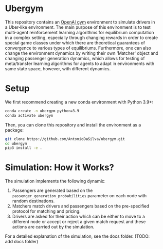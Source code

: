 # Ubergym

This repository contains an [OpenAI gym](https://gym.openai.com/) environment to simulate drivers in a Uber-like environment. The main purpose of this environment is to test multi-agent reinforcement learning algorithms for equilibrium computation in a complex setting, especially through changing rewards in order to create special game classes under which there are theoretical guarantees of convergence to various types of equilibriums. Furthermore, one can also change the environment dynamics by writing their own 'Matcher' object and changing passenger generation dynamics, which allows for testing of meta/transfer learning algorithms for agents to adapt in environments with same state space, however, with different dynamics.

# Setup

We first recommend creating a new conda environment with Python 3.9+:

```bash
conda create -n ubergym python=3.9
conda activate ubergym
```

Then, you can clone this repository and install the environment as a package:

```bash
git clone https://github.com/AntonioDaSilva/ubergym.git
cd ubergym
pip3 install -e .
```

# Simulation: How it Works?

The simulation implements the following dynamic:

1. Passengers are generated based on the `passenger_generation_probabilities` parameter on each node with random destinations.
2. Matchers match drivers and passengers based on the pre-specified protocol for matching and pricing.
3. Drivers are asked for their action which can be either to move to a different node or accept or reject a given match request and these actions are carried out by the simulation.

For a detailed explanation of the simulation, see the docs folder. (TODO: add docs folder)